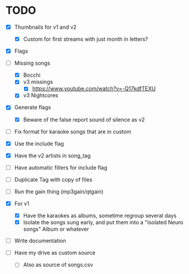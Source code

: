 # TODO
- [x] Thumbnails for v1 and v2
  - [x] Custom for first streams with just month in letters?
- [x] Flags
- [ ] Missing songs
  - [x] Bocchi
  - [x] v3 missings
    - [x] https://www.youtube.com/watch?v=-Q17kdfTEXU
  - [x] v3 Nightcores
- [x] Generate flags
  - [x] Beware of the false report sound of silence as v2

- [ ] Fix format for karaoke songs that are in custom

- [x] Use the include flag
- [x] Have the v2 artists in song_tag
- [ ] Have automatic filters for include flag
- [ ] Duplicate Tag with copy of files
- [ ] Run the gain thing (mp3gain/qtgain)
- [x] For v1
  - [x] Have the karaokes as albums, sometime regroup several days
  - [x] Isolate the songs sung early, and put them into a "Isolated Neuro songs" Album or whatever

- [ ] Write documentation
- [ ] Have my drive as custom source
  - [ ] Also as source of songs.csv
